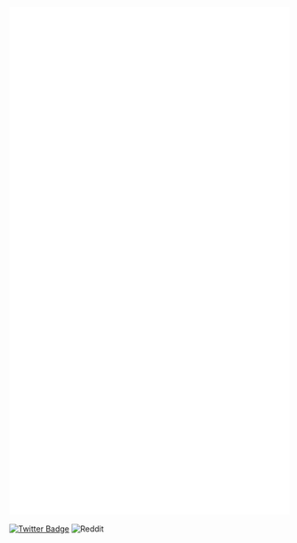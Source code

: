 ![Metrics](/github-metrics.svg)

[![Twitter Badge](https://img.shields.io/twitter/url?color=teal&label=twitter&logo=twitter&logoColor=cyan&style=flat-square&url=https%3A%2F%2Ftwitter.com%2F0ji54n)]([https://twitter.com/BraydonCoyer](https://twitter.com/0ji54n))
![Reddit](https://img.shields.io/reddit/user-karma/combined/lenghia143?color=sandybrown&label=karma&logo=reddit&logoColor=chocolate&style=flat-square)
